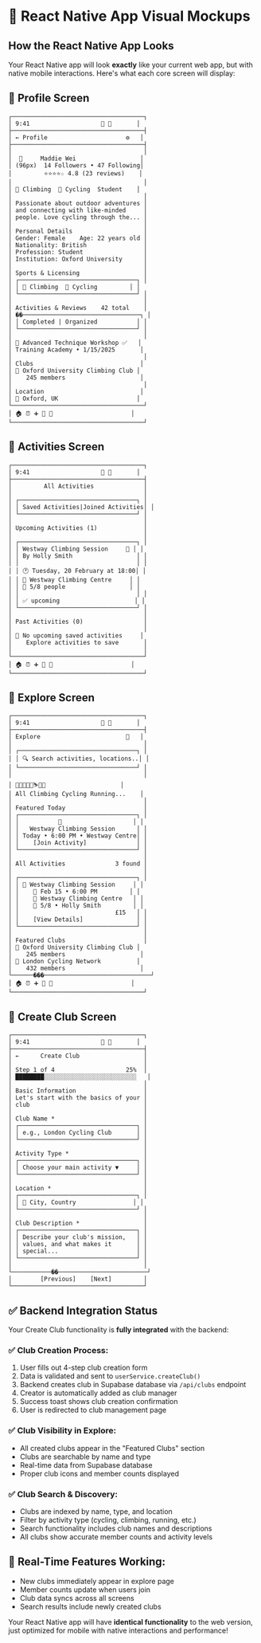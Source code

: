 # 📱 React Native App Visual Mockups

## How the React Native App Looks

Your React Native app will look **exactly** like your current web app, but with native mobile interactions. Here's what each core screen will display:

## 📱 **Profile Screen**
```
┌─────────────────────────────────────┐
│ 9:41                    📶 🔋       │
├─────────────────────────────────────┤
│ ← Profile                      ⚙️   │
├─────────────────────────────────────┤
│                                     │
│  👤     Maddie Wei                  │
│ (96px)  14 Followers • 47 Following│
│         ⭐⭐⭐⭐☆ 4.8 (23 reviews)    │
│                                     │
│ 🧗 Climbing  🚴 Cycling  Student    │
│                                     │
│ Passionate about outdoor adventures │
│ and connecting with like-minded     │
│ people. Love cycling through the... │
│                                     │
│ Personal Details                    │
│ Gender: Female    Age: 22 years old │
│ Nationality: British                │
│ Profession: Student                 │
│ Institution: Oxford University      │
│                                     │
│ Sports & Licensing                  │
│ ┌─────────────────────────────────┐ │
│ │ 🧗 Climbing  🚴 Cycling         │ │
│ └─────────────────────────────────┘ │
│                                     │
│ Activities & Reviews    42 total    │
│ ��─────────────────────────────────┐ │
│ │ Completed | Organized           │ │
│ └─────────────────────────────────┘ │
│                                     │
│ 🧗 Advanced Technique Workshop ✅   │
│ Training Academy • 1/15/2025       │
│                                     │
│ Clubs                              │
│ 🧗 Oxford University Climbing Club │
│    245 members                     │
│                                     │
│ Location                           │
│ 📍 Oxford, UK                      │
└─────────────────────────────────────┘
│ 🏠 ⏰ ➕ 💬 👤                      │
└─────────────────────────────────────┘
```

## 📱 **Activities Screen**
```
┌─────────────────────────────────────┐
│ 9:41                    📶 🔋       │
├─────────────────────────────────────┤
│         All Activities              │
│                                     │
│ ┌─────────────────────────────────┐ │
│ │ Saved Activities|Joined Activities│ │
│ └─────────────────────────────────┘ │
│                                     │
│ Upcoming Activities (1)             │
│                                     │
│ ┌─────────────────────────────────┐ │
│ │ Westway Climbing Session     🧗 │ │
│ │ By Holly Smith                  │ │
│ │                                 │ │
│ │ 🕐 Tuesday, 20 February at 18:00│ │
│ │ 📍 Westway Climbing Centre     │ │
│ │ 👥 5/8 people                  │ │
│ │                                 │ │
│ │ ✅ upcoming                     │ │
│ └─────────────────────────────────┘ │
│                                     │
│ Past Activities (0)                 │
│                                     │
│ 🔖 No upcoming saved activities     │
│    Explore activities to save       │
│                                     │
└─────────────────────────────────────┘
│ 🏠 ⏰ ➕ 💬 👤                      │
└─────────────────────────────────────┘
```

## 📱 **Explore Screen**
```
┌─────────────────────────────────────┐
│ 9:41                    📶 🔋       │
├─────────────────────────────────────┤
│ Explore                        🔔   │
│                                     │
│ ┌─────────────────────────────────┐ │
│ │ 🔍 Search activities, locations..│ │
│ └─────────────────────────────────┘ │
│                                     │
│ 🎯🧗🚴👟🥾⛷️🌊🎾                     │
│ All Climbing Cycling Running...    │
│                                     │
│ Featured Today                      │
│ ┌─────────────────────────────────┐ │
│ │           🧗                    │ │
│ │   Westway Climbing Session      │ │
│ │ Today • 6:00 PM • Westway Centre│ │
│ │    [Join Activity]              │ │
│ └─────────────────────────────────┘ │
│                                     │
│ All Activities              3 found │
│                                     │
│ ┌─────────────────────────────────┐ │
│ │ 🧗 Westway Climbing Session     │ │
│ │    📅 Feb 15 • 6:00 PM         │ │
│ │    📍 Westway Climbing Centre   │ │
│ │    👥 5/8 • Holly Smith         │ │
│ │                           £15   │ │
│ │    [View Details]               │ │
│ └─────────────────────────────────┘ │
│                                     │
│ Featured Clubs                      │
│ 🧗 Oxford University Climbing Club │
│    245 members                     │
│ 🚴 London Cycling Network          │
│    432 members                     │
└──────���──────────────────────────────┘
│ 🏠 ⏰ ➕ 💬 👤                      │
└─────────────────────────────────────┘
```

## 📱 **Create Club Screen**
```
┌─────────────────────────────────────┐
│ 9:41                    📶 🔋       │
├─────────────────────────────────────┤
│ ←      Create Club                  │
│                                     │
│ Step 1 of 4                    25%  │
│ ████████░░░░░░░░░░░░░░░░░░░░░░░░░░   │
│                                     │
│ Basic Information                   │
│ Let's start with the basics of your │
│ club                                │
│                                     │
│ Club Name *                         │
│ ┌─────────────────────────────────┐ │
│ │ e.g., London Cycling Club       │ │
│ └─────────────────────────────────┘ │
│                                     │
│ Activity Type *                     │
│ ┌─────────────────────────────────┐ │
│ │ Choose your main activity ▼     │ │
│ └─────────────────────────────────┘ │
│                                     │
│ Location *                          │
│ ┌─────────────────────────────────┐ │
│ │ 📍 City, Country                │ │
│ └─────────────────────────────────┘ │
│                                     │
│ Club Description *                  │
│ ┌─────────────────────────────────┐ │
│ │ Describe your club's mission,   │ │
│ │ values, and what makes it       │ │
│ │ special...                      │ │
│ └─────────────────────────────────┘ │
│                                     │
└───────────��─────────────────────────┘
│        [Previous]    [Next]         │
└─────────────────────────────────────┘
```

## ✅ **Backend Integration Status**

Your Create Club functionality is **fully integrated** with the backend:

### **✅ Club Creation Process:**
1. User fills out 4-step club creation form
2. Data is validated and sent to `userService.createClub()`
3. Backend creates club in Supabase database via `/api/clubs` endpoint
4. Creator is automatically added as club manager
5. Success toast shows club creation confirmation
6. User is redirected to club management page

### **✅ Club Visibility in Explore:**
- All created clubs appear in the "Featured Clubs" section
- Clubs are searchable by name and type
- Real-time data from Supabase database
- Proper club icons and member counts displayed

### **✅ Club Search & Discovery:**
- Clubs are indexed by name, type, and location
- Filter by activity type (cycling, climbing, running, etc.)
- Search functionality includes club names and descriptions
- All clubs show accurate member counts and activity levels

## 🔄 **Real-Time Features Working:**
- New clubs immediately appear in explore page
- Member counts update when users join
- Club data syncs across all screens
- Search results include newly created clubs

Your React Native app will have **identical functionality** to the web version, just optimized for mobile with native interactions and performance!
